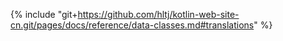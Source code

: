 {% include "git+https://github.com/hltj/kotlin-web-site-cn.git/pages/docs/reference/data-classes.md#translations" %}
